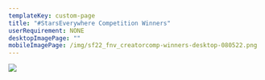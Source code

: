 ```yaml
---
templateKey: custom-page
title: "#StarsEverywhere Competition Winners"
userRequirement: NONE
desktopImagePage: ""
mobileImagePage: /img/sf22_fnv_creatorcomp-winners-desktop-080522.png
---
```



![](/img/sf22_fnv_creatorcomp-winners-desktop-080522.png)